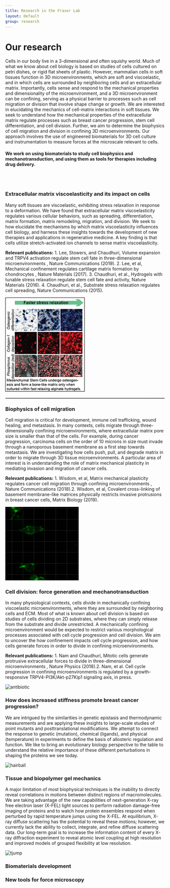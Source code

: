 ```yaml
---
title: Research in the Fraser Lab
layout: default
group: research
---
```


<div class="row">

# Our research
Cells in our body live in a 3-dimensional and often squishy world. Much of what we know about cell biology is based on studies of cells cultured on petri dishes, or rigid flat sheets of plastic. However, mammalian cells in soft tissues function in 3D microenvironments, which are soft and viscoelastic, and in which cells are surrounded by neighboring cells and an extracellular matrix. Importantly, cells sense and respond to the mechanical properties and dimensionality of the microenvironment, and a 3D microenvironment can be confining, serving as a physical barrier to processes such as cell migration or division that involve shape change or growth. We are interested in elucidating the mechanics of cell-matrix interactions in soft tissues. We seek to understand how the mechanical properties of the extracellular matrix regulate processes such as breast cancer progression, stem cell differentiation, and cell division. Further, we aim to determine the biophysics of cell migration and division in confining 3D microenvironments. Our approach involves the use of engineered biomaterials for 3D cell culture and instrumentation to measure forces at the microscale relevant to cells.

#### We work on using biomaterials to study cell biophysics and mechanotransduction, and using them as tools for therapies including drug delivery. 
<br>
<br>

</div>

<div class="row">

### Extracellular matrix viscoelasticity and its impact on cells
<div class="col-md-7 order-md-1 ">

Many soft tissues are viscoelastic, exhibiting stress relaxation in response to a deformation. We have found that extracellular matrix viscoelasticity regulates various cellular behaviors, such as spreading, differentiation, matrix formation, matrix remodeling, migration, and division. We seek to how elucidate the mechanisms by which matrix viscoelasticity influences cell biology, and harness these insights towards the development of new therapies and applications in regenerative medicine. A key finding is that cells utilize stretch-activated ion channels to sense matrix viscoelasticity.

**Relevant publications:** 1. Lee, Stowers, and Chaudhuri, Volume expansion and TRPV4 activation regulate stem cell fate in three-dimensional microenvironments , Nature Communications (2019). 2. Lee, et al, Mechanical confinement regulates cartilage matrix formation by chondrocytes , Nature Materials (2017). 3. Chaudhuri, et al., Hydrogels with tunable stress relaxation regulate stem cell fate and activity, Nature Materials (2016). 4. Chaudhuri, et al., Substrate stress relaxation regulates cell spreading, Nature Communications (2015).

</div>
<div class="col-md-3 order-md-2 align-self-center">
 <img src="/static/img/research/RD1.jpg" class="img-fluid" alt="Viscoelasticity">
</div>
</div>
<hr style="border: none; border-top: 1px dashed #ccc; height: 1px;"/>

<div class="row">

### Biophysics of cell migration
<div class="col-md-7 order-md-2">

Cell migration is critical for development, immune cell trafficking, wound healing, and metastasis. In many contexts, cells migrate through three-dimensionally confining microenvironments, where extracellular matrix pore size is smaller than that of the cells. For example, during cancer progression, carcinoma cells on the order of 10 microns in size must invade through a nanoporous basement membrane as a first step towards metastasis. We are investigating how cells push, pull, and degrade matrix in order to migrate through 3D tissue microenvironments. A particular area of interest is in understanding the role of matrix mechanical plasticity in mediating invasion and migration of cancer cells.

**Relevant publications:** 1. Wisdom, et al, Matrix mechanical plasticity regulates cancer cell migration through confining microenvironments , Nature Communications (2018).2. Wisdom, et al, Covalent cross-linking of basement membrane-like matrices physically restricts invasive protrusions in breast cancer cells, Matrix Biology (2019).
</div>

<div class="col-md-3 order-md-1 align-self-center">
<img class="img-fluid" src="/static/img/research/RD2.gif"  alt="ptp1b"> 
</div>
</div>
<div class="row">

###  Cell division: force generation and mechanotransduction

<div class="col-md-7 order-md-1 ">

In many physiological contexts, cells divide in mechanically confining viscoelastic microenvironments, where they are surrounded by neighboring cells and ECM. Most of what is known about cell division is based on studies of cells dividing on 2D substrates, where they can simply release from the substrate and divide unrestricted. A mechanically confining microenvironment would be expected to restrict various morphological processes associated with cell cycle progression and cell division. We aim to uncover the how confinement impacts cell cycle progression, and how cells generate forces in order to divide in confining microenvironments.

**Relevant publications:** 1. Nam and Chaudhuri, Mitotic cells generate protrusive extracellular forces to divide in three-dimensional microenvironments , Nature Physics (2018).2. Nam, et al. Cell cycle progression in confining microenvironments is regulated by a growth-responsive TRPV4-PI3K/Akt-p27Kip1 signaling axis, in press.
</div>

<div class="col-md-3 order-md-2 align-self-center">

<img class="img-fluid" src="/static/img/pub/2019_li_pellegrino.jpg" alt="antibiotic">
</div>
</div>
<div class="row">

### How does increased stiffness promote breast cancer progression?

<div class="col-md-7 order-md-2">


We are intrigued by the similarities in genetic epistasis and thermodynamic measurements and are applying these insights to large-scale studies of point mutants and posttranslational modifications. We attempt to connect the response to genetic (mutation), chemical (ligands), and physical (temperature) in experiments to define the basis of allosteric regulation and function. We like to bring an evolutionary biology perspective to the table to understand the relative importance of these different perturbations in shaping the proteins we see today.
</div>

<div class="col-md-5 order-md-1 align-self-center">
<img class="img-fluid" src="/static/img/pub/2020_gordon_jang_bouhaddou_xu_obernier_white_omeara_rezelj.png" alt="hairball">
</div>
</div>
<div class="row">

### Tissue and biopolymer gel mechanics

<div class="col-md-7 order-md-1">

A major limitation of most biophysical techniques is the inability to directly reveal correlations in motions between distinct regions of macromolecules.
We are taking advantage of the new capabilities of next-generation X-ray free electron laser (X-FEL) light sources to perform radiation damage-free imaging of proteins and to watch how protein ensembles respond when perturbed by rapid temperature jumps using the X-FEL.
At equilibrium, X-ray diffuse scattering has the potential to reveal these motions; however, we currently lack the ability to collect, integrate, and refine diffuse scattering data.
Our long-term goal is to increase the information content of every X-ray diffraction experiment to reveal atomic level coupling at high resolution and improved models of grouped flexibility at low resolution.
</div>

<div class="col-md-5 order-md-2 align-self-center ">
<img class="img-fluid" src="/static/img/pub/2019_thompson.jpg" alt="tjump">
</div>

</div>

### Biomaterials development


### New tools for force microscopy